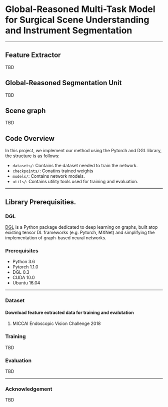 
# Global-Reasoned Multi-Task Model for Surgical Scene Understanding and Instrument Segmentation

---


<!---------------------------------------------------------------------------------------------------------------->
## Feature Extractor
TBD
<!---------------------------------------------------------------------------------------------------------------->
## Global-Reasoned Segmentation Unit
TBD
<!---------------------------------------------------------------------------------------------------------------->
## Scene graph
<!---------------------------------------------------------------------------------------------------------------->
TBD
<!---------------------------------------------------------------------------------------------------------------->

## Code Overview
<!---------------------------------------------------------------------------------------------------------------->
In this project, we implement our method using the Pytorch and DGL library, the structure is as follows: 

- `datasets/`: Contains the dataset needed to train the network.
- `checkpoints/`: Conatins trained weights
- `models/`: Contains network models.
- `utils/`: Contains utility tools used for training and evaluation.

---

## Library Prerequisities.

### DGL
<a href='https://docs.dgl.ai/en/latest/install/index.html'>DGL</a> is a Python package dedicated to deep learning on graphs, built atop existing tensor DL frameworks (e.g. Pytorch, MXNet) and simplifying the implementation of graph-based neural networks.

### Prerequisites
- Python 3.6
- Pytorch 1.1.0
- DGL 0.3
- CUDA 10.0
- Ubuntu 16.04

---
### Dataset
#### Download feature extracted data for training and evalutation
1. MICCAI Endoscopic Vision Challenge 2018

### Training
TBD

### Evaluation
TBD

---
### Acknowledgement
TBD

